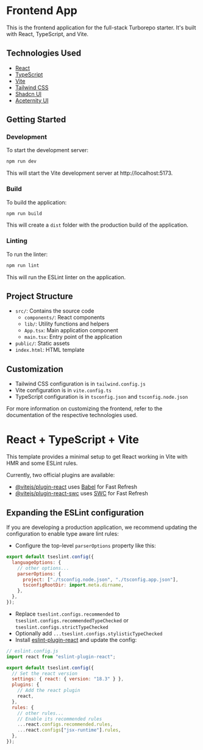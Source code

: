 # Frontend App

This is the frontend application for the full-stack Turborepo starter. It's built with React, TypeScript, and Vite.

## Technologies Used

- [React](https://reactjs.org/)
- [TypeScript](https://www.typescriptlang.org/)
- [Vite](https://vitejs.dev/)
- [Tailwind CSS](https://tailwindcss.com/)
- [Shadcn UI](https://ui.shadcn.com/)
- [Aceternity UI](https://ui.aceternity.com/)

## Getting Started

### Development

To start the development server:

```bash
npm run dev
```

This will start the Vite development server at http://localhost:5173.

### Build

To build the application:

```bash
npm run build
```

This will create a `dist` folder with the production build of the application.

### Linting

To run the linter:

```bash
npm run lint
```

This will run the ESLint linter on the application.

## Project Structure

- `src/`: Contains the source code
  - `components/`: React components
  - `lib/`: Utility functions and helpers
  - `App.tsx`: Main application component
  - `main.tsx`: Entry point of the application
- `public/`: Static assets
- `index.html`: HTML template

## Customization

- Tailwind CSS configuration is in `tailwind.config.js`
- Vite configuration is in `vite.config.ts`
- TypeScript configuration is in `tsconfig.json` and `tsconfig.node.json`

For more information on customizing the frontend, refer to the documentation of the respective technologies used.

# React + TypeScript + Vite

This template provides a minimal setup to get React working in Vite with HMR and some ESLint rules.

Currently, two official plugins are available:

- [@vitejs/plugin-react](https://github.com/vitejs/vite-plugin-react/blob/main/packages/plugin-react/README.md) uses [Babel](https://babeljs.io/) for Fast Refresh
- [@vitejs/plugin-react-swc](https://github.com/vitejs/vite-plugin-react-swc) uses [SWC](https://swc.rs/) for Fast Refresh

## Expanding the ESLint configuration

If you are developing a production application, we recommend updating the configuration to enable type aware lint rules:

- Configure the top-level `parserOptions` property like this:

```js
export default tseslint.config({
  languageOptions: {
    // other options...
    parserOptions: {
      project: ["./tsconfig.node.json", "./tsconfig.app.json"],
      tsconfigRootDir: import.meta.dirname,
    },
  },
});
```

- Replace `tseslint.configs.recommended` to `tseslint.configs.recommendedTypeChecked` or `tseslint.configs.strictTypeChecked`
- Optionally add `...tseslint.configs.stylisticTypeChecked`
- Install [eslint-plugin-react](https://github.com/jsx-eslint/eslint-plugin-react) and update the config:

```js
// eslint.config.js
import react from "eslint-plugin-react";

export default tseslint.config({
  // Set the react version
  settings: { react: { version: "18.3" } },
  plugins: {
    // Add the react plugin
    react,
  },
  rules: {
    // other rules...
    // Enable its recommended rules
    ...react.configs.recommended.rules,
    ...react.configs["jsx-runtime"].rules,
  },
});
```

